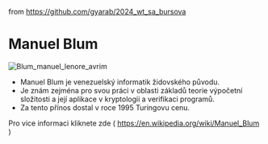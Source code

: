 from <https://github.com/gyarab/2024_wt_sa_bursova>

# Manuel Blum
![Blum_manuel_lenore_avrim](https://github.com/user-attachments/assets/3553e660-7b7a-47b8-8db5-faae4be208cf)

- Manuel Blum je venezuelský informatik židovského původu. 
- Je znám zejména pro svou práci v oblasti základů teorie výpočetní složitosti a její aplikace v kryptologii a verifikaci programů. 
- Za tento přínos dostal v roce 1995 Turingovu cenu.


Pro vice informaci kliknete zde 
( https://en.wikipedia.org/wiki/Manuel_Blum )
